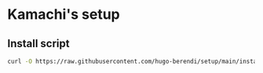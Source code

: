 # Kamachi's setup

## Install script

```sh
curl -O https://raw.githubusercontent.com/hugo-berendi/setup/main/install.sh && bash install.sh
```
